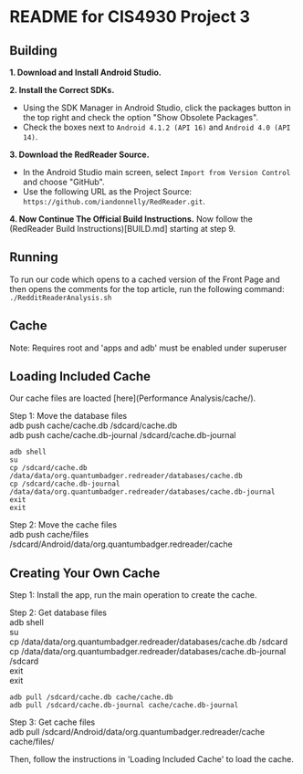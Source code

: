 # README for CIS4930 Project 3 #

## Building ##

**1\. Download and Install Android Studio.**

**2\. Install the Correct SDKs.**
- Using the SDK Manager in Android Studio, click the packages button in the top right
and check the option "Show Obsolete Packages".
- Check the boxes next to `Android 4.1.2 (API 16)` and `Android 4.0 (API 14)`.

**3\. Download the RedReader Source.**
- In the Android Studio main screen, select `Import from Version Control` and choose "GitHub".
- Use the following URL as the Project Source: `https://github.com/iandonnelly/RedReader.git`.

**4\. Now Continue The Official Build Instructions.**
Now follow the (RedReader Build Instructions)[BUILD.md] starting at step 9.

## Running ##
To run our code which opens to a cached version of the Front Page and then opens the comments for the top article, run the following command:
`./RedditReaderAnalysis.sh`

## Cache ##

Note: Requires root and 'apps and adb' must be enabled under superuser

## Loading Included Cache ##

Our cache files are loacted [here](Performance Analysis/cache/).  

Step 1: Move the database files  
    adb push cache/cache.db /sdcard/cache.db  
    adb push cache/cache.db-journal /sdcard/cache.db-journal  
    
    adb shell  
    su  
    cp /sdcard/cache.db /data/data/org.quantumbadger.redreader/databases/cache.db  
    cp /sdcard/cache.db-journal /data/data/org.quantumbadger.redreader/databases/cache.db-journal  
    exit  
    exit  


Step 2: Move the cache files  
    adb push cache/files /sdcard/Android/data/org.quantumbadger.redreader/cache  


## Creating Your Own Cache ##

Step 1: Install the app, run the main operation to create the cache.  

Step 2: Get database files  
    adb shell  
    su  
    cp /data/data/org.quantumbadger.redreader/databases/cache.db /sdcard  
    cp /data/data/org.quantumbadger.redreader/databases/cache.db-journal /sdcard  
    exit  
    exit  

    adb pull /sdcard/cache.db cache/cache.db  
    adb pull /sdcard/cache.db-journal cache/cache.db-journal  

Step 3:  Get cache files  
    adb pull /sdcard/Android/data/org.quantumbadger.redreader/cache cache/files/  

Then, follow the instructions in 'Loading Included Cache' to load the cache.